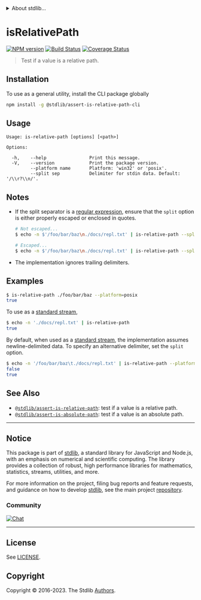 <!--

@license Apache-2.0

Copyright (c) 2018 The Stdlib Authors.

Licensed under the Apache License, Version 2.0 (the "License");
you may not use this file except in compliance with the License.
You may obtain a copy of the License at

   http://www.apache.org/licenses/LICENSE-2.0

Unless required by applicable law or agreed to in writing, software
distributed under the License is distributed on an "AS IS" BASIS,
WITHOUT WARRANTIES OR CONDITIONS OF ANY KIND, either express or implied.
See the License for the specific language governing permissions and
limitations under the License.

-->


<details>
  <summary>
    About stdlib...
  </summary>
  <p>We believe in a future in which the web is a preferred environment for numerical computation. To help realize this future, we've built stdlib. stdlib is a standard library, with an emphasis on numerical and scientific computation, written in JavaScript (and C) for execution in browsers and in Node.js.</p>
  <p>The library is fully decomposable, being architected in such a way that you can swap out and mix and match APIs and functionality to cater to your exact preferences and use cases.</p>
  <p>When you use stdlib, you can be absolutely certain that you are using the most thorough, rigorous, well-written, studied, documented, tested, measured, and high-quality code out there.</p>
  <p>To join us in bringing numerical computing to the web, get started by checking us out on <a href="https://github.com/stdlib-js/stdlib">GitHub</a>, and please consider <a href="https://opencollective.com/stdlib">financially supporting stdlib</a>. We greatly appreciate your continued support!</p>
</details>

# isRelativePath

[![NPM version][npm-image]][npm-url] [![Build Status][test-image]][test-url] [![Coverage Status][coverage-image]][coverage-url] <!-- [![dependencies][dependencies-image]][dependencies-url] -->

> Test if a value is a relative path.

<section class="intro">

</section>

<!-- /.intro -->











<section class="cli">



<section class="installation">

## Installation

To use as a general utility, install the CLI package globally

```bash
npm install -g @stdlib/assert-is-relative-path-cli
```

</section>

<!-- CLI usage documentation. -->

<section class="usage">

## Usage

```text
Usage: is-relative-path [options] [<path>]

Options:

  -h,    --help                Print this message.
  -V,    --version             Print the package version.
         --platform name       Platform: 'win32' or 'posix'.
         --split sep           Delimiter for stdin data. Default: '/\\r?\\n/'.
```

</section>

<!-- /.usage -->

<!-- CLI usage notes. Make sure to keep an empty line after the `section` element and another before the `/section` close. -->

<section class="notes">

## Notes

-   If the split separator is a [regular expression][mdn-regexp], ensure that the `split` option is either properly escaped or enclosed in quotes.

    ```bash
    # Not escaped...
    $ echo -n $'/foo/bar/baz\n./docs/repl.txt' | is-relative-path --split /\r?\n/

    # Escaped...
    $ echo -n $'/foo/bar/baz\n./docs/repl.txt' | is-relative-path --split /\\r?\\n/
    ```

-   The implementation ignores trailing delimiters.

</section>

<!-- /.notes -->

<section class="examples">

## Examples

```bash
$ is-relative-path ./foo/bar/baz --platform=posix
true
```

To use as a [standard stream][standard-streams],

```bash
$ echo -n './docs/repl.txt' | is-relative-path
true
```

By default, when used as a [standard stream][standard-streams], the implementation assumes newline-delimited data. To specify an alternative delimiter, set the `split` option.

```bash
$ echo -n '/foo/bar/baz\t./docs/repl.txt' | is-relative-path --platform=posix --split '\t'
false
true
```

</section>

<!-- /.examples -->

</section>

<!-- /.cli -->

<!-- Section for related `stdlib` packages. Do not manually edit this section, as it is automatically populated. -->

<section class="related">

## See Also

-   <span class="package-name">[`@stdlib/assert-is-relative-path`][@stdlib/assert-is-relative-path]</span><span class="delimiter">: </span><span class="description">test if a value is a relative path.</span>
-   <span class="package-name">[`@stdlib/assert-is-absolute-path`][@stdlib/assert/is-absolute-path]</span><span class="delimiter">: </span><span class="description">test if a value is an absolute path.</span>

</section>

<!-- /.related -->

<!-- Section for all links. Make sure to keep an empty line after the `section` element and another before the `/section` close. -->


<section class="main-repo" >

* * *

## Notice

This package is part of [stdlib][stdlib], a standard library for JavaScript and Node.js, with an emphasis on numerical and scientific computing. The library provides a collection of robust, high performance libraries for mathematics, statistics, streams, utilities, and more.

For more information on the project, filing bug reports and feature requests, and guidance on how to develop [stdlib][stdlib], see the main project [repository][stdlib].

### Community

[![Chat][chat-image]][chat-url]

---

## License

See [LICENSE][stdlib-license].


## Copyright

Copyright &copy; 2016-2023. The Stdlib [Authors][stdlib-authors].

</section>

<!-- /.stdlib -->

<!-- Section for all links. Make sure to keep an empty line after the `section` element and another before the `/section` close. -->

<section class="links">

[npm-image]: http://img.shields.io/npm/v/@stdlib/assert-is-relative-path-cli.svg
[npm-url]: https://npmjs.org/package/@stdlib/assert-is-relative-path-cli

[test-image]: https://github.com/stdlib-js/assert-is-relative-path@v0.1.1/actions/workflows/test.yml/badge.svg?branch=v0.1.1
[test-url]: https://github.com/stdlib-js/assert-is-relative-path@v0.1.1/actions/workflows/test.yml?query=branch:v0.1.1

[coverage-image]: https://img.shields.io/codecov/c/github/stdlib-js/assert-is-relative-path@v0.1.1/main.svg
[coverage-url]: https://codecov.io/github/stdlib-js/assert-is-relative-path@v0.1.1?branch=main

<!--

[dependencies-image]: https://img.shields.io/david/stdlib-js/assert-is-relative-path@v0.1.1.svg
[dependencies-url]: https://david-dm.org/stdlib-js/assert-is-relative-path@v0.1.1/main

-->

[chat-image]: https://img.shields.io/gitter/room/stdlib-js/stdlib.svg
[chat-url]: https://app.gitter.im/#/room/#stdlib-js_stdlib:gitter.im

[stdlib]: https://github.com/stdlib-js/stdlib

[stdlib-authors]: https://github.com/stdlib-js/stdlib/graphs/contributors

[cli-section]: https://github.com/stdlib-js/assert-is-relative-path@v0.1.1#cli
[cli-url]: https://github.com/stdlib-js/assert-is-relative-path@v0.1.1/tree/cli
[@stdlib/assert-is-relative-path]: https://github.com/stdlib-js/assert-is-relative-path@v0.1.1/tree/main

[umd]: https://github.com/umdjs/umd
[es-module]: https://developer.mozilla.org/en-US/docs/Web/JavaScript/Guide/Modules

[deno-url]: https://github.com/stdlib-js/assert-is-relative-path@v0.1.1/tree/deno
[umd-url]: https://github.com/stdlib-js/assert-is-relative-path@v0.1.1/tree/umd
[esm-url]: https://github.com/stdlib-js/assert-is-relative-path@v0.1.1/tree/esm
[branches-url]: https://github.com/stdlib-js/assert-is-relative-path@v0.1.1/blob/main/branches.md

[stdlib-license]: https://raw.githubusercontent.com/stdlib-js/assert-is-relative-path@v0.1.1/main/LICENSE

[standard-streams]: https://en.wikipedia.org/wiki/Standard_streams

[mdn-regexp]: https://developer.mozilla.org/en-US/docs/Web/JavaScript/Guide/Regular_Expressions

<!-- <related-links> -->

[@stdlib/assert/is-absolute-path]: https://github.com/stdlib-js/assert-is-absolute-path

<!-- </related-links> -->

</section>

<!-- /.links -->
